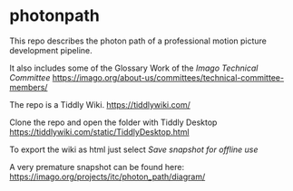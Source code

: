 # photonpath

This repo describes the photon path of a professional
motion picture development pipeline.

It also includes some of the Glossary Work of the *Imago Technical Committee*
https://imago.org/about-us/committees/technical-committee-members/

The repo is a Tiddly Wiki.
https://tiddlywiki.com/

Clone the repo and open the folder with Tiddly Desktop
https://tiddlywiki.com/static/TiddlyDesktop.html

To export the wiki as html just select *Save snapshot for offline use*

A very premature snapshot can be found here:
https://imago.org/projects/itc/photon_path/diagram/